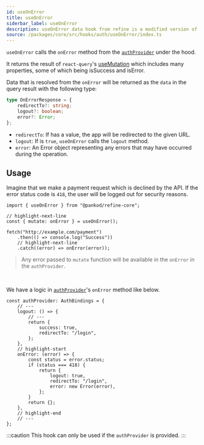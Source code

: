 ```yaml
---
id: useOnError
title: useOnError
siderbar_label: useOnError
description: useOnError data hook from refine is a modified version of react-query's useMutation for create mutations
source: /packages/core/src/hooks/auth/useOnError/index.ts
---
```


`useOnError` calls the `onError` method from the [`authProvider`](/api-reference/core/providers/auth-provider.md) under the hood.

It returns the result of `react-query`'s [useMutation](https://react-query.tanstack.com/reference/useMutation) which includes many properties, some of which being isSuccess and isError.

Data that is resolved from the `onError` will be returned as the `data` in the query result with the following type:

```ts
type OnErrorResponse = {
    redirectTo?: string;
    logout?: boolean;
    error?: Error;
};
```

-   `redirectTo`: If has a value, the app will be redirected to the given URL.
-   `logout`: If is `true`, `useOnError` calls the `logout` method.
-   `error`: An Error object representing any errors that may have occurred during the operation.

## Usage

Imagine that we make a payment request which is declined by the API. If the error status code is `418`, the user will be logged out for security reasons.

```tsx
import { useOnError } from "@pankod/refine-core";

// highlight-next-line
const { mutate: onError } = useOnError();

fetch("http://example.com/payment")
    .then(() => console.log("Success"))
    // highlight-next-line
    .catch((error) => onError(error));
```

> Any error passed to `mutate` function will be available in the `onError` in the `authProvider`.

<br />

We have a logic in [`authProvider`](/api-reference/core/providers/auth-provider.md)'s `onError` method like below.

```tsx
const authProvider: AuthBindings = {
    // ---
    logout: () => {
        // ---
        return {
            success: true,
            redirectTo: "/login",
        };
    },
    // highlight-start
    onError: (error) => {
        const status = error.status;
        if (status === 418) {
            return {
                logout: true,
                redirectTo: "/login",
                error: new Error(error),
            };
        }
        return {};
    },
    // highlight-end
    // ---
};
```

:::caution
This hook can only be used if the `authProvider` is provided.
:::
